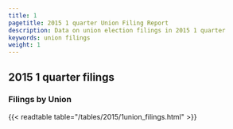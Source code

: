 ```yaml
---
title: 1
pagetitle: 2015 1 quarter Union Filing Report
description: Data on union election filings in 2015 1 quarter 
keywords: union filings
weight: 1
---
```


## 2015 1 quarter filings

### Filings by Union
{{< readtable table="/tables/2015/1union_filings.html" >}}
